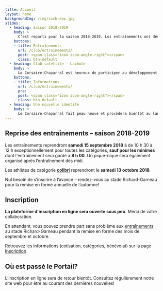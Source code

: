 ```yaml
---
title: Accueil
layout: home
backgroundImg: /img/coch-dos.jpg
slides:
  - heading: Saison 2018-2019
    body: >
      C’est reparti pour la saison 2018-2019. Les entraînements ont désormais lieu selon l’horaire des catégories
    buttons:
    - title: Entraînements
      url: /club/entrainements/
      post: <span class="icon icon-angle-right"></span>
      class: btn-default
  - heading: Club satellite – Lachute
    body: >
      Le Corsaire-Chaparral est heureux de participer au développement de l’athlétisme régional en lançant un nouveau club satellite à Lachute.
    buttons:
    - title: Informations
      url: /club/entrainements/
      pre: 
      post: <span class="icon icon-angle-right"></span>
      class: btn-default
  - heading: Une nouvelle identité
    body: >
      Le Corsaire-Chaparral fait peau neuve et procèdera bientôt au lancement de sa nouvelle identité visuelle. Restez à l'affût!
---
```


## Reprise des entraînements – saison 2018-2019

Les entraînements reprendront **samedi 15 septembre 2018** à de 10&nbsp;h&nbsp;30 à 12&nbsp;h exceptionnellement pour toutes les catégories, **sauf pour les minimes** dont l'entraînement sera gardé à **9 h 00**. Un pique-nique sera également organisé après l’entraînement dès midi.

Les athlètes de catégorie [**colibri**](/club/entrainements/#colibri-2010-2011) reprendront le **samedi 13 octobre 2018**.

Nul besoin de s’inscrire à l’avance – rendez-vous au stade Richard-Garneau pour la remise en forme annuelle de l’automne!

## Inscription

**La plateforme d’inscription en ligne sera ouverte sous peu.** Merci de votre collaboration.

En attendant, vous pouvez prendre part sans problème aux [entraînements](/club/entrainements/) au stade Richard-Garneau pendant la remise en forme des mois de septembre et octobre.

Retrouvez les informations (cotisation, catégories, bénévolat) sur la page [Inscription](/club/inscription).

## Où est passé le Portail?

L’inscription en ligne sera de retour bientôt. Consultez régulièrement notre site web pour être au courant des dernières nouvelles!
